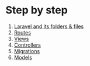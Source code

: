 # Step by step
1. [Laravel and its folders & files](a.hierachy.md)
2. [Routes](b.routes.md)
3. [Views](c.views.md)
4. [Controllers]()
5. [Migrations]()
6. [Models]()